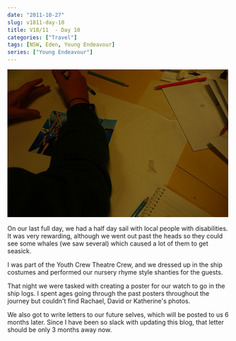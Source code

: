 ```yaml
---
date: "2011-10-27"
slug: v1811-day-10
title: V18/11  - Day 10
categories: ["Travel"]
tags: [NSW, Eden, Young Endeavour]
series: ["Young Endeavour"]
---
```


![YE_Photobook](ye_photobook.jpg)

On our last full day, we had a half day sail with local people with disabilities. It was very rewarding, although we went out past the heads so they could see some whales (we saw several) which caused a lot of them to get seasick.

I was part of the Youth Crew Theatre Crew, and we dressed up in the ship costumes and performed our nursery rhyme style shanties for the guests.

That night we were tasked with creating a poster for our watch to go in the ship logs. I spent ages going through the past posters throughout the journey but couldn't find Rachael, David or Katherine's photos.

We also got to write letters to our future selves, which will be posted to us 6 months later. Since I have been so slack with updating this blog, that letter should be only 3 months away now.
